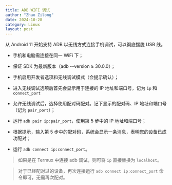 ```yaml
---
title: ADB WIFI 调试
author: "Zhao Zilong"
date: 2024-10-28
category: Linux
layout: post
---
```


从 Android 11 开始支持 ADB 以无线方式连接手机调试，可以彻底摆脱 USB 线。

- 手机和电脑需连接在同一 WiFi 下；

- 保证 SDK 为最新版本（adb --version ≥ 30.0.0）；

- 手机启用开发者选项和无线调试模式（会提示确认）；

- 进入无线调试选项后首先会显示用于连接的 IP 地址和端口号，记为 `ip` 和 `connect_port`

- 允许无线调试后，选择使用配对码配对。记下显示的配对码、IP 地址和端口号（记为 `pair_port`）；

- 运行 `adb pair ip:pair_port`，使用第 5 步中的 IP 地址和端口号；

- 根据提示，输入第 5 步中的配对码，系统会显示一条消息，表明您的设备已成功配对；

- 运行 `adb connect ip:connect_port`。

> 如果是在 Termux 中连接 adb 调试，则可将 `ip` 直接替换为 `localhost`。

> 对于已经配对过的设备，再次连接运行 `adb connect ip:connect_port` 命令即可，无需再次配对。
